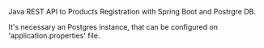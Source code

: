 Java REST API to Products Registration with
Spring Boot and Postrgre DB.

It's necessary an  Postgres instance, that can be configured on 'application.properties' file.
